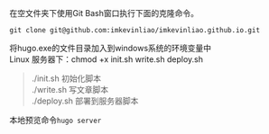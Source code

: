 在空文件夹下使用Git Bash窗口执行下面的克隆命令。   
```
git clone git@github.com:imkevinliao/imkevinliao.github.io.git
```
将hugo.exe的文件目录加入到windows系统的环境变量中  
Linux 服务器下：chmod +x init.sh write.sh deploy.sh  

> ./init.sh 初始化脚本   
> ./write.sh 写文章脚本  
> ./deploy.sh 部署到服务器脚本  
 
本地预览命令`hugo server` 
